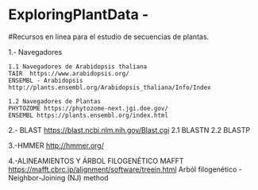 # ExploringPlantData - 

#Recursos en linea para el estudio de secuencias de plantas. 

1.- Navegadores  

    1.1 Navegadores de Arabidopsis thaliana
    TAIR  https://www.arabidopsis.org/
    ENSEMBL - Arabidopsis http://plants.ensembl.org/Arabidopsis_thaliana/Info/Index
    
    1.2 Navegadores de Plantas
    PHYTOZOME https://phytozome-next.jgi.doe.gov/
    ENSEMBL https://plants.ensembl.org/index.html

2.- BLAST 
  https://blast.ncbi.nlm.nih.gov/Blast.cgi
  2.1 BLASTN 
  2.2 BLASTP
  
3.-HMMER
   http://hmmer.org/
   
4.-ALINEAMIENTOS Y ÁRBOL FILOGENÉTICO
    MAFFT https://mafft.cbrc.jp/alignment/software/treein.html
    Arból filogenético - Neighbor-Joining (NJ) method 
  
